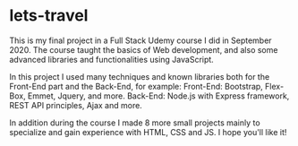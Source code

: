 # lets-travel

This is my final project in a Full Stack Udemy course I did in September 2020. The course taught the basics of Web development, and also some advanced libraries and functionalities using
JavaScript.

In this project I used many techniques and known libraries both for the Front-End part and the Back-End, for example:
Front-End: Bootstrap, Flex-Box, Emmet, Jquery, and more.
Back-End: Node.js with Express framework, REST API principles, Ajax and more.

In addition during the course I made 8 more small projects mainly to specialize and gain experience with HTML, CSS and JS.
I hope you'll like it!
